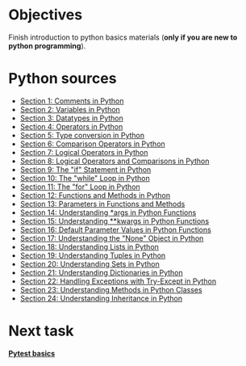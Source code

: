 # Objectives

Finish introduction to python basics materials (**only if you are new to python programming**).

# Python sources

* [Section 1: Comments in Python][1]
* [Section 2: Variables in Python][2]
* [Section 3: Datatypes in Python][3]
* [Section 4: Operators in Python][4]
* [Section 5: Type conversion in Python][5]
* [Section 6: Comparison Operators in Python][6]
* [Section 7: Logical Operators in Python][7]
* [Section 8: Logical Operators and Comparisons in Python][8]
* [Section 9: The "if" Statement in Python][9]
* [Section 10: The "while" Loop in Python][10]
* [Section 11: The "for" Loop in Python][11]
* [Section 12: Functions and Methods in Python][12]
* [Section 13: Parameters in Functions and Methods][13]
* [Section 14: Understanding *args in Python Functions][14]
* [Section 15: Understanding **kwargs in Python Functions][15]
* [Section 16: Default Parameter Values in Python Functions][16]
* [Section 17: Understanding the "None" Object in Python][17]
* [Section 18: Understanding Lists in Python][18]
* [Section 19: Understanding Tuples in Python][19]
* [Section 20: Understanding Sets in Python][20]
* [Section 21: Understanding Dictionaries in Python][21]
* [Section 22: Handling Exceptions with Try-Except in Python][22]
* [Section 23: Understanding Methods in Python Classes][23]
* [Section 24: Understanding Inheritance in Python][24]

# Next task
**[Pytest basics][next]**


[1]: python_course/01_comments.md
[2]: python_course/02_variables.md
[3]: python_course/03_datatypes.md
[4]: python_course/04_mathematical_operators.md
[5]: python_course/05_type_conversion.md
[6]: python_course/06_comparision_operators.md
[7]: python_course/07_logical_operators.md
[8]: python_course/08_logical_and_comparision_operators.md
[9]: python_course/09_if_statement.md
[10]: python_course/10_while_loop.md
[11]: python_course/11_for_loop.md
[12]: python_course/12_functions_and_methods.md
[13]: python_course/13_parameters_in_functions_and_methods.md
[14]: python_course/14_args.md
[15]: python_course/15_kwargs.md
[16]: python_course/16_default_parameter_values_in_functions.md
[17]: python_course/17_none_object.md
[18]: python_course/18_data_structure_list.md
[19]: python_course/19_data_structure_tuple.md
[20]: python_course/20_data_structure_set.md
[21]: python_course/21_data_structure_dictionary.md
[22]: python_course/22_handling_exceptions.md
[23]: python_course/23_class_methods.md
[24]: python_course/24_inheritance.md

[next]: ../03-pytest-basics/README.md
